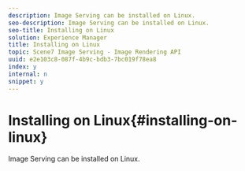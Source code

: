 ```yaml
---
description: Image Serving can be installed on Linux.
seo-description: Image Serving can be installed on Linux.
seo-title: Installing on Linux
solution: Experience Manager
title: Installing on Linux
topic: Scene7 Image Serving - Image Rendering API
uuid: e2e103c8-087f-4b9c-bdb3-7bc019f78ea8
index: y
internal: n
snippet: y
---
```


# Installing on Linux{#installing-on-linux}

Image Serving can be installed on Linux.

